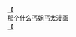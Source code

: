 [【](http://tieba.baidu.com/p/3793804820?see_lz=1&pn=)   
[那个什么丐姐丐太漫画](http://tieba.baidu.com/p/3793464743?see_lz=1&pn=)   
[【](http://tieba.baidu.com/p/3793630964?see_lz=1&pn=)   
